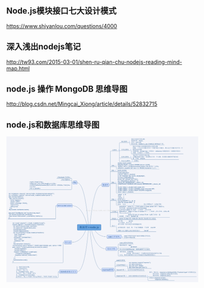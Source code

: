 ## Node.js模块接口七大设计模式
https://www.shiyanlou.com/questions/4000

## 深入浅出nodejs笔记
http://tw93.com/2015-03-01/shen-ru-qian-chu-nodejs-reading-mind-map.html

## node.js 操作 MongoDB 思维导图
http://blog.csdn.net/Mingcai_Xiong/article/details/52832715

## node.js和数据库思维导图
![node.js和数据库思维导图](20161208141349574.png)